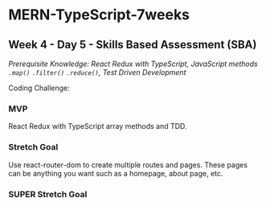 # MERN-TypeScript-7weeks

## Week 4 - Day 5 - Skills Based Assessment (SBA)

*Prerequisite Knowledge: React Redux with TypeScript, JavaScript methods `.map()` `.filter()` `.reduce()`, Test Driven Development*

Coding Challenge: 

### MVP

React Redux with TypeScript array methods and TDD.

### Stretch Goal

Use react-router-dom to create multiple routes and pages. These pages can be anything you want such as a homepage, about page, etc. 

### SUPER Stretch Goal

